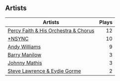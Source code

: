 ## Artists
Artists | Plays 
----- | -----: 
[Percy Faith & His Orchestra & Chorus](/artists/percy-faith-his-orchestra-chorus-30066836) | 12
[*NSYNC](/artists/nsync-31882) | 10
[Andy Williams](/artists/andy-williams-16425) | 9
[Barry Manilow](/artists/barry-manilow-31897) | 3
[Johnny Mathis](/artists/johnny-mathis-14581) | 3
[Steve Lawrence & Eydie Gorme](/artists/steve-lawrence-eydie-gorme-205352) | 2


